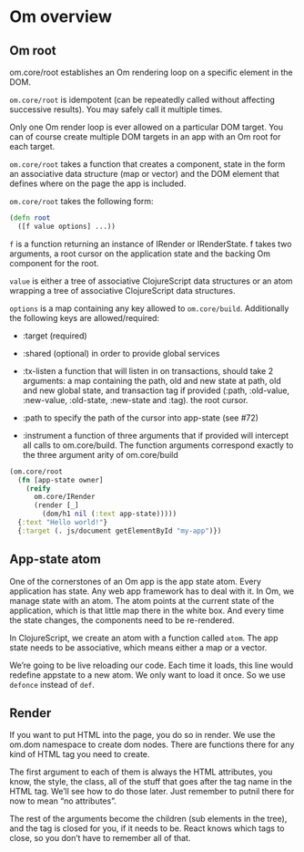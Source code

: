 # Om overview

## Om root

om.core/root establishes an Om rendering loop on a specific element in the DOM. 

`om.core/root` is idempotent (can be repeatedly called without affecting successive results). You may safely call it multiple times. 

Only one Om render loop is ever allowed on a particular DOM target.  You can of course create multiple DOM targets in an app with an Om root for each target.

`om.core/root` takes a function that creates a component, state in the form an associative data structure (map or vector) and the DOM element that defines where on the page the app is included.

`om.core/root` takes the following form:

```clojure
(defn root
  ([f value options] ...))
```

`f` is a function returning an instance of IRender or IRenderState. f takes two arguments, a root cursor on the application state and the backing Om component for the root.

`value` is either a tree of associative ClojureScript data structures or an atom wrapping a tree of associative ClojureScript data structures.

`options` is a map containing any key allowed to `om.core/build`. Additionally the following keys are allowed/required:

* :target (required)

* :shared (optional) in order to provide global services

* :tx-listen a function that will listen in on transactions, should take 2 arguments:
a map containing the path, old and new state at path, old and new global state, and transaction tag if provided (:path, :old-value, :new-value, :old-state, :new-state and :tag).
the root cursor.

* :path to specify the path of the cursor into app-state (see #72)

* :instrument a function of three arguments that if provided will intercept all calls to om.core/build. The function arguments correspond exactly to the three argument arity of om.core/build


```clojure
(om.core/root
  (fn [app-state owner]
    (reify
      om.core/IRender
      (render [_]
        (dom/h1 nil (:text app-state)))))
  {:text "Hello world!"}
  {:target (. js/document getElementById "my-app")})
```


## App-state atom

One of the cornerstones of an Om app is the app state atom. Every application has state. Any web app framework has to deal with it. In Om, we manage state with an atom. The atom points at the current state of the application, which is that little map there in the white box. And every time the state changes, the components need to be re-rendered.

In ClojureScript, we create an atom with a function called `atom`. The app state needs to be associative, which means either a map or a vector.

We’re going to be live reloading our code. Each time it loads, this line would redefine appstate to a new atom. We only want to load it once. So we use `defonce` instead of `def`.


## Render

If you want to put HTML into the page, you do so in render. We use the om.dom namespace to create dom nodes. There are functions there for any kind of HTML tag you need to create.

The first argument to each of them is always the HTML attributes, you know, the style, the class, all of the stuff that goes after the tag name in the HTML tag. We’ll see how to do those later. Just remember to putnil there for now to mean “no attributes”.

The rest of the arguments become the children (sub elements in the tree), and the tag is closed for you, if it needs to be. React knows which tags to close, so you don’t have to remember all of that.


